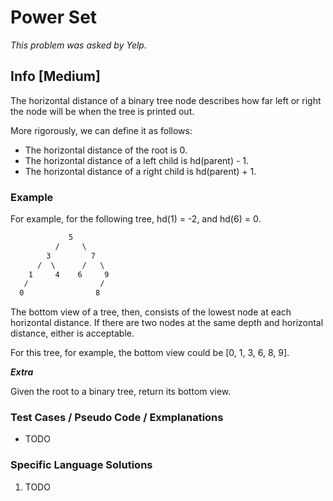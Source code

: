 # Power Set

_This problem was asked by Yelp._

## Info [Medium]

The horizontal distance of a binary tree node describes how far left or right the node will be when the tree is printed out.

More rigorously, we can define it as follows:

- The horizontal distance of the root is 0.
- The horizontal distance of a left child is hd(parent) - 1.
- The horizontal distance of a right child is hd(parent) + 1.

### Example

For example, for the following tree, hd(1) = -2, and hd(6) = 0.

```txt
             5
          /     \
        3         7
      /  \      /   \
    1     4    6     9
   /                /
  0                8
```

The bottom view of a tree, then, consists of the lowest node at each horizontal distance. If there are two nodes at the same depth and horizontal distance, either is acceptable.

For this tree, for example, the bottom view could be [0, 1, 3, 6, 8, 9].

**_Extra_**

Given the root to a binary tree, return its bottom view.

### Test Cases / Pseudo Code / Exmplanations

- TODO

### Specific Language Solutions

1. TODO
